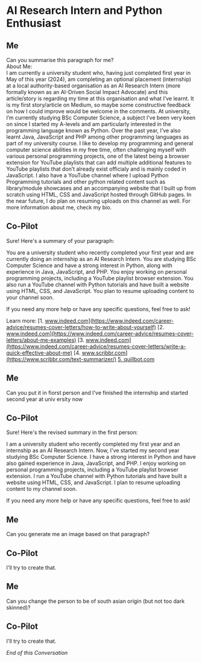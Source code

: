 # AI Research Intern and Python Enthusiast  

## Me
Can you summarise this paragraph for me?  
About Me:  
I am currently a university student who, having just completed first year in May of this year (2024), am completing an optional placement (internship) at a local authority-based organisation as an AI Research Intern (more formally known as an AI-Driven Social Impact Advocate) and this article/story is regarding my time at this organisation and what I’ve learnt. It is my first story/article on Medium, so maybe some constructive feedback on how I could improve would be welcome in the comments. At university, I’m currently studying BSc Computer Science, a subject I’ve been very keen on since I started my A-levels and am particularly interested in the programming language known as Python. Over the past year, I’ve also learnt Java, JavaScript and PHP among other programming languages as part of my university course. I like to develop my programming and general computer science abilities in my free time, often challenging myself with various personal programming projects, one of the latest being a browser extension for YouTube playlists that can add multiple additional features to YouTube playlists that don’t already exist officialy and is mainly coded in JavaScript. I also have a YouTube channel where I upload Python Programming tutorials and other python related content such as library/module showcases and an accompanying website that I built up from scratch using HTML, CSS and JavaScript hosted through GitHub pages. In the near future, I do plan on resuming uploads on this channel as well. For more information about me, check my bio.  

## Co-Pilot
[1]: https://www.indeed.com/career-advice/resumes-cover-letters/how-to-write-about-yourself ""
[2]: https://www.indeed.com/career-advice/resumes-cover-letters/about-me-examples ""
[3]: https://www.indeed.com/career-advice/resumes-cover-letters/write-a-quick-effective-about-me ""
[4]: https://www.scribbr.com/text-summarizer/ ""
[5]: https://quillbot.com/summarize ""

Sure! Here's a summary of your paragraph:

You are a university student who recently completed your first year and are currently doing an internship as an AI Research Intern. You are studying BSc Computer Science and have a strong interest in Python, along with experience in Java, JavaScript, and PHP. You enjoy working on personal programming projects, including a YouTube playlist browser extension. You also run a YouTube channel with Python tutorials and have built a website using HTML, CSS, and JavaScript. You plan to resume uploading content to your channel soon.

If you need any more help or have any specific questions, feel free to ask!

Learn more: [1. www.indeed.com](https://www.indeed.com/career-advice/resumes-cover-letters/how-to-write-about-yourself) 
[2. www.indeed.com](https://www.indeed.com/career-advice/resumes-cover-letters/about-me-examples)
[3. www.indeed.com](https://www.indeed.com/career-advice/resumes-cover-letters/write-a-quick-effective-about-me)
[4. www.scribbr.com](https://www.scribbr.com/text-summarizer/) 
[5. quillbot.com](https://quillbot.com/summarize)  

## Me
Can you put it in fiorst person and I've finished the internship and started second year at univ ersity now  

## Co-Pilot
Sure! Here's the revised summary in the first person:

I am a university student who recently completed my first year and an internship as an AI Research Intern. Now, I've started my second year studying BSc Computer Science. I have a strong interest in Python and have also gained experience in Java, JavaScript, and PHP. I enjoy working on personal programming projects, including a YouTube playlist browser extension. I run a YouTube channel with Python tutorials and have built a website using HTML, CSS, and JavaScript. I plan to resume uploading content to my channel soon.

If you need any more help or have any specific questions, feel free to ask!  

## Me
Can you generate me an image based on that paragraph?  

## Co-Pilot
I'll try to create that.  

## Me
Can you change the person to be of south asian origin (but not too dark skinned)?  

## Co-Pilot
I'll try to create that.  

*End of this Conversation*

